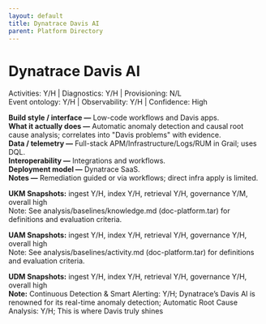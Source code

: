 ```yaml
---
layout: default
title: Dynatrace Davis AI
parent: Platform Directory
---
```


# Dynatrace Davis AI

Activities: Y/H | Diagnostics: Y/H | Provisioning: N/L  <br>
Event ontology: Y/H | Observability: Y/H | Confidence: High

**Build style / interface —** Low-code workflows and Davis apps.  
**What it actually does —** Automatic anomaly detection and causal root cause analysis; correlates into "Davis problems" with evidence.  
**Data / telemetry —** Full-stack APM/Infrastructure/Logs/RUM in Grail; uses DQL.  
**Interoperability —** Integrations and workflows.  
**Deployment model —** Dynatrace SaaS.  
**Notes —** Remediation guided or via workflows; direct infra apply is limited.

**UKM Snapshots:**
ingest Y/H, index Y/H, retrieval Y/H, governance Y/M, overall high  <br>
Note: See analysis/baselines/knowledge.md (doc-platform.tar) for definitions and evaluation criteria.







**UAM Snapshots:**
ingest Y/H, index Y/H, retrieval Y/H, governance Y/H, overall high  <br>
Note: See analysis/baselines/activity.md (doc-platform.tar) for definitions and evaluation criteria.






**UDM Snapshots:**
ingest Y/H, index Y/H, retrieval Y/H, governance Y/H, overall high  <br>
**Note:** Continuous Detection & Smart Alerting: Y/H; Dynatrace’s Davis AI is renowned for its real-time anomaly detection; Automatic Root Cause Analysis: Y/H; This is where Davis truly shines
